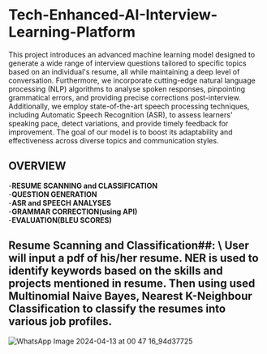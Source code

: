 # Tech-Enhanced-AI-Interview-Learning-Platform
This project introduces an advanced machine learning model designed to generate a wide range of interview questions tailored to specific topics based on an individual's resume, all while maintaining a deep level of conversation. Furthermore, we incorporate cutting-edge natural language processing (NLP) algorithms to analyse spoken responses, pinpointing grammatical errors, and providing precise corrections post-interview. Additionally, we employ state-of-the-art speech processing techniques, including Automatic Speech Recognition (ASR), to assess learners' speaking pace, detect variations, and provide timely feedback for improvement. The goal of our model is to boost its adaptability and effectiveness across diverse topics and communication styles.

## OVERVIEW

-**RESUME SCANNING and CLASSIFICATION**\
-**QUESTION GENERATION**\
-**ASR and SPEECH ANALYSES**\
-**GRAMMAR CORRECTION(using API)**\
-**EVALUATION(BLEU SCORES)**

## Resume Scanning and Classification##: \ User will input a pdf of his/her resume. NER is used to identify keywords based on the skills and projects mentioned in resume. Then using used Multinomial Naive Bayes, Nearest K-Neighbour Classification to classify the resumes into various job profiles.
![WhatsApp Image 2024-04-13 at 00 47 16_94d37725](https://github.com/galactic-me/Tech-Enhanced-AI-Interview-Learning-Platform/assets/126558668/4ca540a3-ca3e-4aca-bfd9-7911dfbcf212)


